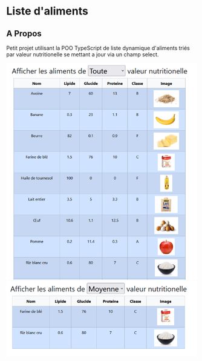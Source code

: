 # Liste d'aliments

## A Propos <a name = "about"></a>

Petit projet utilisant la POO TypeScript de liste dynamique d'aliments triés par valeur nutritionelle se mettant a jour via un champ select.

![Aperçu](./screens/screen.png)
![Aperçu](./screens/screen2.png)
